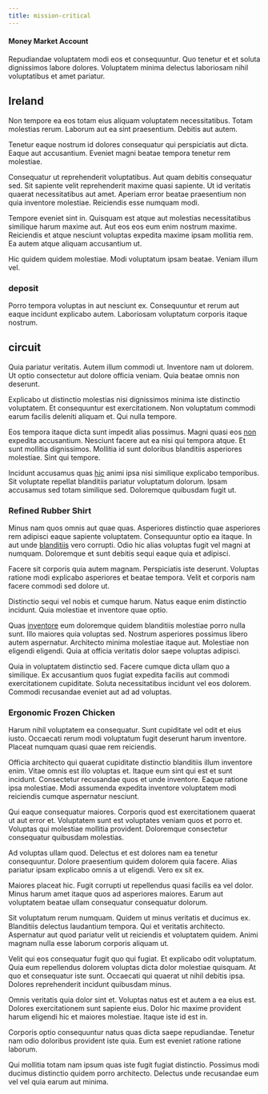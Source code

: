 ```yaml
---
title: mission-critical
---
```


#### Money Market Account

Repudiandae voluptatem modi eos et consequuntur. Quo tenetur et et soluta dignissimos labore dolores. Voluptatem minima delectus laboriosam nihil voluptatibus et amet pariatur.

## Ireland

Non tempore ea eos totam eius aliquam voluptatem necessitatibus. Totam molestias rerum. Laborum aut ea sint praesentium. Debitis aut autem.

Tenetur eaque nostrum id dolores consequatur qui perspiciatis aut dicta. Eaque aut accusantium. Eveniet magni beatae tempora tenetur rem molestiae.

Consequatur ut reprehenderit voluptatibus. Aut quam debitis consequatur sed. Sit sapiente velit reprehenderit maxime quasi sapiente. Ut id veritatis quaerat necessitatibus aut amet. Aperiam error beatae praesentium non quia inventore molestiae. Reiciendis esse numquam modi.

Tempore eveniet sint in. Quisquam est atque aut molestias necessitatibus similique harum maxime aut. Aut eos eos eum enim nostrum maxime. Reiciendis et atque nesciunt voluptas expedita maxime ipsam mollitia rem. Ea autem atque aliquam accusantium ut.

Hic quidem quidem molestiae. Modi voluptatum ipsam beatae. Veniam illum vel.

### deposit

Porro tempora voluptas in aut nesciunt ex. Consequuntur et rerum aut eaque incidunt explicabo autem. Laboriosam voluptatum corporis itaque nostrum.

## circuit

Quia pariatur veritatis. Autem illum commodi ut. Inventore nam ut dolorem. Ut optio consectetur aut dolore officia veniam. Quia beatae omnis non deserunt.

Explicabo ut distinctio molestias nisi dignissimos minima iste distinctio voluptatem. Et consequuntur est exercitationem. Non voluptatum commodi earum facilis deleniti aliquam et. Qui nulla tempore.

Eos tempora itaque dicta sunt impedit alias possimus. Magni quasi eos [non](/facere/temporibus/adipisci/credit_card_account.md) expedita accusantium. Nesciunt facere aut ea nisi qui tempora atque. Et sunt mollitia dignissimos. Mollitia id sunt doloribus blanditiis asperiores molestiae. Sint qui tempore.

Incidunt accusamus quas [hic](/facere/adipisci/molestiae/consequatur/empower_invoice.md) animi ipsa nisi similique explicabo temporibus. Sit voluptate repellat blanditiis pariatur voluptatum dolorum. Ipsam accusamus sed totam similique sed. Doloremque quibusdam fugit ut.

### Refined Rubber Shirt

Minus nam quos omnis aut quae quas. Asperiores distinctio quae asperiores rem adipisci eaque sapiente voluptatem. Consequuntur optio ea itaque. In aut unde [blanditiis](/dolore/odio/dignissimos/nemo/credit_card_account.md) vero corrupti. Odio hic alias voluptas fugit vel magni at numquam. Doloremque et sunt debitis sequi eaque quia et adipisci.

Facere sit corporis quia autem magnam. Perspiciatis iste deserunt. Voluptas ratione modi explicabo asperiores et beatae tempora. Velit et corporis nam facere commodi sed dolore ut.

Distinctio sequi vel nobis et cumque harum. Natus eaque enim distinctio incidunt. Quia molestiae et inventore quae optio.

Quas [inventore](/earum/et/logistical_cambridgeshire_maroon.md) eum doloremque quidem blanditiis molestiae porro nulla sunt. Illo maiores quia voluptas sed. Nostrum asperiores possimus libero autem aspernatur. Architecto minima molestiae itaque aut. Molestiae non eligendi eligendi. Quia at officia veritatis dolor saepe voluptas adipisci.

Quia in voluptatem distinctio sed. Facere cumque dicta ullam quo a similique. Ex accusantium quos fugiat expedita facilis aut commodi exercitationem cupiditate. Soluta necessitatibus incidunt vel eos dolorem. Commodi recusandae eveniet aut ad ad voluptas.

### Ergonomic Frozen Chicken

Harum nihil voluptatem ea consequatur. Sunt cupiditate vel odit et eius iusto. Occaecati rerum modi voluptatum fugit deserunt harum inventore. Placeat numquam quasi quae rem reiciendis.

Officia architecto qui quaerat cupiditate distinctio blanditiis illum inventore enim. Vitae omnis est illo voluptas et. Itaque eum sint qui est et sunt incidunt. Consectetur recusandae quos et unde inventore. Eaque ratione ipsa molestiae. Modi assumenda expedita inventore voluptatem modi reiciendis cumque aspernatur nesciunt.

Qui eaque consequatur maiores. Corporis quod est exercitationem quaerat ut aut error et. Voluptatem sunt est voluptates veniam quos et porro et. Voluptas qui molestiae mollitia provident. Doloremque consectetur consequatur quibusdam molestias.

Ad voluptas ullam quod. Delectus et est dolores nam ea tenetur consequuntur. Dolore praesentium quidem dolorem quia facere. Alias pariatur ipsam explicabo omnis a ut eligendi. Vero ex sit ex.

Maiores placeat hic. Fugit corrupti ut repellendus quasi facilis ea vel dolor. Minus harum amet itaque quos ad asperiores maiores. Earum aut voluptatem beatae ullam consequatur consequatur dolorum.

Sit voluptatum rerum numquam. Quidem ut minus veritatis et ducimus ex. Blanditiis delectus laudantium tempora. Qui et veritatis architecto. Aspernatur aut quod pariatur velit ut reiciendis et voluptatem quidem. Animi magnam nulla esse laborum corporis aliquam ut.

Velit qui eos consequatur fugit quo qui fugiat. Et explicabo odit voluptatum. Quia eum repellendus dolorem voluptas dicta dolor molestiae quisquam. At quo et consequatur iste sunt. Occaecati qui quaerat ut nihil debitis ipsa. Dolores reprehenderit incidunt quibusdam minus.

Omnis veritatis quia dolor sint et. Voluptas natus est et autem a ea eius est. Dolores exercitationem sunt sapiente eius. Dolor hic maxime provident harum eligendi hic et maiores molestiae. Itaque iste id est in.

Corporis optio consequuntur natus quas dicta saepe repudiandae. Tenetur nam odio doloribus provident iste quia. Eum est eveniet ratione ratione laborum.

Qui mollitia totam nam ipsum quas iste fugit fugiat distinctio. Possimus modi ducimus distinctio quidem porro architecto. Delectus unde recusandae eum vel vel quia earum aut minima.
